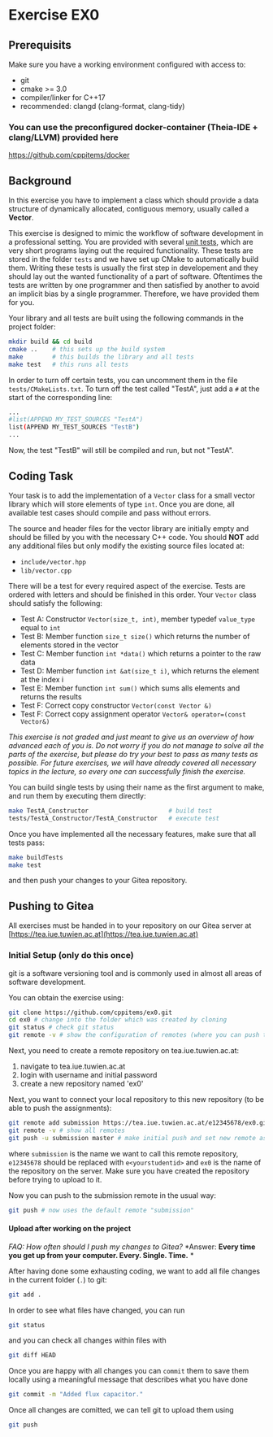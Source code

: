 # Exercise EX0

## Prerequisits

Make sure you have a working environment configured with access to:
- git 
- cmake >= 3.0
- compiler/linker for C++17
- recommended: clangd (clang-format, clang-tidy)

### You can use the preconfigured docker-container (Theia-IDE + clang/LLVM) provided here 
https://github.com/cppitems/docker

## Background

In this exercise you have to implement a class which should provide a data structure of dynamically allocated, contiguous memory, usually called a **Vector**.

This exercise is designed to mimic the workflow of software development in a professional setting. You are provided with several [unit tests](https://en.wikipedia.org/wiki/Unit_testing), which are very short programs laying out the required functionality. These tests are stored in the folder `tests` and we have set up CMake to automatically build them. Writing these tests is usually the first step in developement and they should lay out the wanted functionality of a part of software. Oftentimes the tests are written by one programmer and then satisfied by another to avoid an implicit bias by a single programmer. Therefore, we have provided them for you.

Your library and all tests are built using the following commands in the project folder:
```bash
mkdir build && cd build
cmake ..    # this sets up the build system
make        # this builds the library and all tests      
make test   # this runs all tests
```

In order to turn off certain tests, you can uncomment them in the file `tests/CMakeLists.txt`. To turn off the test called "TestA", just add a `#` at the start of the corresponding line:
```bash
...
#list(APPEND MY_TEST_SOURCES "TestA")
list(APPEND MY_TEST_SOURCES "TestB")
...
```
Now, the test "TestB" will still be compiled and run, but not "TestA".

## Coding Task

Your task is to add the implementation of a `Vector` class for a small vector library which will store elements of type `int`. Once you are done, all available test cases should compile and pass without errors.

The source and header files for the vector library are initially empty and should be filled by you with the necessary C++ code.
You should **NOT** add any additional files but only modify the existing source files located at:
- `include/vector.hpp`
- `lib/vector.cpp`

There will be a test for every required aspect of the exercise. Tests are ordered with letters and should be finished in this order.
Your `Vector` class should satisfy the following:
- Test A: Constructor `Vector(size_t, int)`, member typedef `value_type` equal to `int`
- Test B: Member function `size_t size()` which returns the number of elements stored in the vector
- Test C: Member function `int *data()` which returns a pointer to the raw data
- Test D: Member function `int &at(size_t i)`, which returns the element at the index i
- Test E: Member function `int sum()` which sums alls elements and returns the results
- Test F: Correct copy constructor `Vector(const Vector &)`
- Test F: Correct copy assignment operator `Vector& operator=(const Vector&)`

*This exercise is not graded and just meant to give us an overview of how advanced each of you is. Do not worry if you do not manage to solve all the parts of the exercise, but please do try your best to pass as many tests as possible. For future exercises, we will have already covered all necessary topics in the lecture, so every one can successfully finish the exercise.*

You can build single tests by using their name as the first argument to make, and run them by executing them directly:
```bash
make TestA_Constructor                      # build test
tests/TestA_Constructor/TestA_Constructor   # execute test
```

Once you have implemented all the necessary features, make sure that all tests pass:
```bash
make buildTests
make test
```
and then push your changes to your Gitea repository.

## Pushing to Gitea

All exercises must be handed in to your repository on our Gitea server at [https://tea.iue.tuwien.ac.at](https://tea.iue.tuwien.ac.at)

### Initial Setup (only do this once)

git is a software versioning tool and is commonly used in almost all areas of software development.

You can obtain the exercise using:
```bash
git clone https://github.com/cppitems/ex0.git 
cd ex0 # change into the folder which was created by cloning
git status # check git status
git remote -v # show the configuration of remotes (where you can push to)
```
Next, you need to create a remote repository on tea.iue.tuwien.ac.at:
1. navigate to tea.iue.tuwien.ac.at
2. login with username and initial password
3. create a new repository named 'ex0'

Next, you want to connect your local repository to this new repository (to be able to push the assignments):
```bash
git remote add submission https://tea.iue.tuwien.ac.at/e12345678/ex0.git
git remote -v # show all remotes
git push -u submission master # make initial push and set new remote as default
```
where `submission` is the name we want to call this remote repository, `e12345678` should be replaced with `e<yourstudentid>` and `ex0` is the name of the repository on the server.
Make sure you have created the repository before trying to upload to it.

Now you can push to the submission remote in the usual way:
```bash
git push # now uses the default remote "submission"
```

#### Upload after working on the project

*FAQ: How often should I push my changes to Gitea?*
*Answer: **Every time you get up from your computer. Every. Single. Time.** *

After having done some exhausting coding, we want to add all file changes in the current folder (`.`) to git:
```bash
git add . 
```
In order to see what files have changed, you can run
```bash
git status
```
and you can check all changes within files with
```bash
git diff HEAD
```
Once you are happy with all changes you can `commit` them to save them locally using a meaningful message that describes what you have done
```bash
git commit -m "Added flux capacitor."
```
Once all changes are comitted, we can tell git to upload them using
```bash
git push
```
